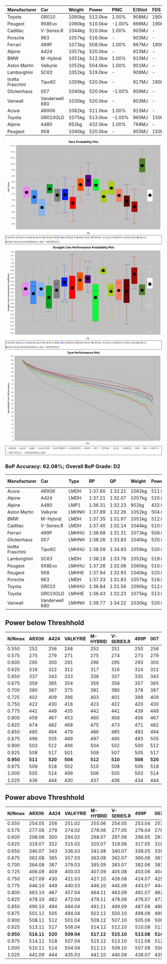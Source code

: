 | Manufacturer     | Car            | Weight | Power   | PINC    | E/Stint | FDS     |
|:-|:-|:-|:-|:-|:-|:-|
| Toyota           | GR010          | 1090kg | 512.0kw | 1.00%   | 908MJ   | 190kph  |
| Peugeot          | 9X8Evo         | 1060kg | 510.0kw | -1.00%  | 898MJ   | 190kph  |
| Cadillac         | V-Series.R     | 1044kg | 510.0kw | 1.00%   | 905MJ   |    -    |
| Porsche          | 963            | 1057kg | 516.0kw |    -    | 903MJ   |    -    |
| Ferrari          | 499P           | 1073kg | 508.0kw | 1.00%   | 897MJ   | 190kph  |
| Alpine           | A424           | 1057kg | 520.0kw |    -    | 915MJ   |    -    |
| BMW              | M-Hybrid       | 1051kg | 512.0kw | 1.00%   | 910MJ   |    -    |
| Aston Martin     | Valkyrie       | 1052kg | 504.0kw | 1.00%   | 901MJ   |    -    |
| Lamborghini      | SC63           | 1052kg | 519.0kw |    -    | 909MJ   |    -    |
| Isotta Fraschini | Tipo6C         | 1059kg | 520.0kw |    -    | 917MJ   | 190kph  |
| Glickenhaus      | 007            | 1040kg | 520.0kw | -1.00%  | 909MJ   |    -    |
| Vanwall          | Vanderwell 680 | 1030kg | 520.0kw |    -    | 903MJ   |    -    |
| Acura            | ARX06          | 1082kg | 511.0kw | 1.00%   | 915MJ   |    -    |
| Toyota           | GR010OLD       | 1075kg | 513.0kw | -1.00%  | 960MJ   | 150kph  |
| Alpine           | A480           | 952kg  | 432.0kw | 1.00%   | 768MJ   |    -    |
| Peugeot          | 9X8            | 1040kg | 520.0kw |    -    | 905MJ   | 150kph  |

![PACECHART](./IMG/ACOMETHOD.png)
![STRAIGHTLINEPERFORMANCECHART](./IMG/ACOMETHOD_sp.png)
![TYREPERFORMANCECHART](./IMG/ACOMETHOD_tw.png)

### BoP Accuracy: 62.08%; Overall BoP Grade: D2
| Manufacturer     | Car            | Type  | RP      | QP      | Weight | Power¹  | Threshhold | PINC    | Power²   | E/Stint | AVG Vmax  | FDS     | RDLC | L/Stint | BOP-Grade | Model Accuracy | Model Points | Match%  | SimDiff |
|:-|:-|:-|:-|:-|:-|:-|:-|:-|:-|:-|:-|:-|:-|:-|:-|:-|:-|:-|:-|
| Acura            | ARX06          | LMDH  | 1:37.60 | 1:32.21 | 1082kg | 511.0kw | 210.0kph   | 1.00%   | 516.10kw |  915MJ  | 307.11kph |    -    | 0.99 | 29      | +B2       | 100.00%        | 996          | 83.77%  | +0.18   |
| Alpine           | A424           | LMDH  | 1:37.21 | 1:32.07 | 1057kg | 520.0kw | 210.0kph   |    -    | 520.00kw |  915MJ  | 306.84kph |    -    | 1.02 | 30      | -B2       | 96.10%         | 2390         | 84.25%  | #       |
| Alpine           | A480           | LMP1  | 1:36.31 | 1:32.23 |  952kg | 432.0kw | 210.0kph   | 1.00%   | 436.30kw |  768MJ  | 306.68kph |    -    | 0.98 | 27      | -Ω1       | 95.62%         | 1701         | 32.11%  | #       |
| Aston Martin     | Valkyrie       | LMHNH | 1:37.89 | 1:32.26 | 1052kg | 504.0kw | 210.0kph   | 1.00%   | 509.00kw |  901MJ  | 303.96kph |    -    | 1.03 | 29      | +D1       | 100.00%        | 466          | 66.03%  | #       |
| BMW              | M-Hybrid       | LMDH  | 1:37.35 | 1:31.97 | 1051kg | 512.0kw | 210.0kph   | 1.00%   | 517.10kw |  910MJ  | 308.20kph |    -    | 1.02 | 29      | -B1       | 100.00%        | 3339         | 87.92%  | #       |
| Cadillac         | V-Series.R     | LMDH  | 1:37.40 | 1:32.14 | 1044kg | 510.0kw | 210.0kph   | 1.00%   | 515.10kw |  905MJ  | 310.28kph |    -    | 1.03 | 29      | -A2       | 99.56%         | 5841         | 93.46%  | #       |
| Ferrari          | 499P           | LMHHU | 1:36.68 | 1:31.31 | 1073kg | 508.0kw | 210.0kph   | 1.00%   | 513.10kw |  897MJ  | 307.61kph | 190kph  | 1.04 | 29      | -E2       | 99.57%         | 7417         | 51.97%  | #       |
| Glickenhaus      | 007            | LMHNH | 1:38.26 | 1:33.83 | 1040kg | 520.0kw | 210.0kph   | -1.00%  | 514.80kw |  909MJ  | 313.49kph |    -    | 0.96 | 30      | +E1       | 93.90%         | 2170         | 59.38%  | #       |
| Isotta Fraschini | Tipo6C         | LMHHU | 1:38.59 | 1:34.93 | 1059kg | 520.0kw | 210.0kph   |    -    | 520.00kw |  917MJ  | 310.25kph | 190kph  | 1.05 | 30      | +Ω1       | 100.00%        | 132          | 25.46%  | #       |
| Lamborghini      | SC63           | LMDH  | 1:38.18 | 1:33.76 | 1052kg | 519.0kw | 210.0kph   |    -    | 519.00kw |  909MJ  | 305.20kph |    -    | 1.05 | 30      | +D1       | 100.00%        | 784          | 69.51%  | #       |
| Peugeot          | 9X8Evo         | LMHHU | 1:37.26 | 1:32.06 | 1060kg | 510.0kw | 210.0kph   | -1.00%  | 504.90kw |  898MJ  | 314.92kph | 190kph  | 1.00 | 29      | -C1       | 100.00%        | 1891         | 79.46%  | #       |
| Peugeot          | 9X8            | LMHHE | 1:37.94 | 1:32.93 | 1040kg | 520.0kw | 210.0kph   |    -    | 520.00kw |  905MJ  | 307.21kph | 150kph  | 1.04 | 30      | +B2       | 99.96%         | 4579         | 80.20%  | #       |
| Porsche          | 963            | LMDH  | 1:37.33 | 1:31.83 | 1057kg | 516.0kw | 210.0kph   |    -    | 516.00kw |  903MJ  | 307.82kph |    -    | 1.02 | 29      | -A2       | 98.39%         | 16118        | 90.22%  | #       |
| Toyota           | GR010          | LMHHU | 1:36.84 | 1:31.56 | 1090kg | 512.0kw | 210.0kph   | 1.00%   | 517.10kw |  908MJ  | 305.70kph | 190kph  | 1.01 | 29      | -D2       | 99.90%         | 5196         | 61.57%  | #       |
| Toyota           | GR010OLD       | LMHHE | 1:36.43 | 1:32.23 | 1075kg | 513.0kw | 210.0kph   | -1.00%  | 507.90kw |  960MJ  | 313.49kph | 150kph  | 1.02 | 29      | -Ω1       | 97.31%         | 905          | 38.73%  | #       |
| Vanwall          | Vanderwell 680 | LMHNH | 1:39.77 | 1:34.22 | 1030kg | 520.0kw | 210.0kph   |    -    | 520.00kw |  903MJ  | 309.83kph |    -    | 1.02 | 30      | +Ω2       | 98.91%         | 543          | -10.80% | #       |

## Power below Threshhold
| N/Nmax    | ARX06   | A424    | VALKYRIE | M-HYBRID | V-SERIES.R | 499P    | 007     | TIPO6C  | SC63    | 9X8EVO  | 9X8     | 963     | GR010   | GR010OLD | VANDERWELL 680 | ​     | RPM      | A480       |
|:-|:-|:-|:-|:-|:-|:-|:-|:-|:-|:-|:-|:-|:-|:-|:-|:-|:-|:-|
|  0.550    |  252    |  256    |  248     |  252     |  251       |  250    |  256    |  256    |  256    |  251    |  256    |  254    |  252    |  253     |  256           |  ​    |   --     |   -        |
|  0.575    |  275    |  279    |  271     |  275     |  274       |  273    |  279    |  279    |  279    |  274    |  279    |  277    |  275    |  276     |  279           |  ​    |   --     |   -        |
|  0.600    |  295    |  300    |  291     |  296     |  295       |  293    |  300    |  300    |  299    |  295    |  300    |  298    |  296    |  296     |  300           |  ​    |   --     |   -        |
|  0.625    |  316    |  322    |  312     |  317     |  316       |  314    |  322    |  322    |  321    |  316    |  322    |  319    |  317    |  317     |  322           |  ​    |   --     |   -        |
|  0.650    |  337    |  343    |  333     |  338     |  337       |  335    |  343    |  343    |  342    |  337    |  343    |  340    |  338    |  338     |  343           |  ​    |   --     |   -        |
|  0.675    |  359    |  365    |  354     |  359     |  358       |  357    |  365    |  365    |  364    |  358    |  365    |  362    |  359    |  360     |  365           |  ​    |   --     |   -        |
|  0.700    |  380    |  387    |  375     |  381     |  380       |  378    |  387    |  387    |  386    |  380    |  387    |  384    |  381    |  382     |  387           |  ​    |   --     |   -        |
|  0.725    |  402    |  409    |  396     |  403     |  401       |  399    |  409    |  409    |  408    |  401    |  409    |  406    |  403    |  403     |  409           |  ​    |   --     |   -        |
|  0.750    |  422    |  430    |  416     |  423     |  422       |  420    |  430    |  430    |  429    |  422    |  430    |  427    |  423    |  424     |  430           |  ​    |   --     |   -        |
|  0.775    |  441    |  449    |  435     |  442     |  441       |  439    |  449    |  449    |  448    |  441    |  449    |  446    |  442    |  443     |  449           |  ​    |  5000    |  -3386005  |
|  0.800    |  459    |  467    |  453     |  460     |  458       |  456    |  467    |  467    |  466    |  458    |  467    |  463    |  460    |  461     |  467           |  ​    |  5500    |  -3687783  |
|  0.825    |  474    |  482    |  468     |  475     |  473       |  471    |  482    |  482    |  481    |  473    |  482    |  478    |  475    |  476     |  482           |  ​    |  5999    |  -4004324  |
|  0.850    |  485    |  494    |  479     |  486     |  485       |  483    |  494    |  494    |  493    |  485    |  494    |  490    |  486    |  487     |  494           |  ​    |  6499    |  -4335628  |
|  0.875    |  496    |  505    |  489     |  497     |  495       |  493    |  505    |  505    |  504    |  495    |  505    |  501    |  497    |  498     |  505           |  ​    |  7000    |  -4681695  |
|  0.900    |  503    |  512    |  496     |  504     |  502       |  500    |  512    |  512    |  511    |  502    |  512    |  508    |  504    |  505     |  512           |  ​    |  7500    |  -5042525  |
|  0.925    |  508    |  517    |  501     |  509     |  507       |  505    |  517    |  517    |  516    |  507    |  517    |  513    |  509    |  510     |  517           |  ​    |  8000    |  429       |
| **0.950** | **511** | **520** | **504**  | **512**  | **510**    | **508** | **520** | **520** | **519** | **510** | **520** | **516** | **512** | **513**  | **520**        | **​** | **8499** | **432**    |
|  0.975    |  509    |  518    |  502     |  510     |  508       |  506    |  518    |  518    |  517    |  508    |  518    |  514    |  510    |  511     |  518           |  ​    |  9000    |  216       |
|  1.000    |  505    |  514    |  499     |  506     |  505       |  503    |  514    |  514    |  513    |  505    |  514    |  510    |  506    |  507     |  514           |  ​    |   --     |   -        |
|  1.025    |  436    |  444    |  430     |  437     |  436       |  434    |  444    |  444    |  443    |  436    |  444    |  441    |  437    |  438     |  444           |  ​    |   --     |   -        |

## Power above Threshhold
| N/Nmax    | ARX06      | A424    | VALKYRIE   | M-HYBRID   | V-SERIES.R | 499P       | 007        | TIPO6C  | SC63    | 9X8EVO     | 9X8     | 963     | GR010      | GR010OLD   | VANDERWELL 680 | ​     | RPM      | A480            |
|:-|:-|:-|:-|:-|:-|:-|:-|:-|:-|:-|:-|:-|:-|:-|:-|:-|:-|:-|
|  0.550    |  254.05    |  256    |  251.02    |  255.06    |  254.05    |  253.04    |  253.39    |  256    |  256    |  248.44    |  256    |  254    |  255.06    |  250.43    |  256           |  ​    |   --     |  0.00           |
|  0.575    |  277.06    |  279    |  274.02    |  278.06    |  277.05    |  276.04    |  276.43    |  279    |  279    |  271.48    |  279    |  277    |  278.06    |  273.47    |  279           |  ​    |   --     |  0.00           |
|  0.600    |  298.06    |  300    |  294.02    |  298.07    |  297.06    |  296.05    |  297.46    |  300    |  299    |  291.52    |  300    |  298    |  298.07    |  293.50    |  300           |  ​    |   --     |  0.00           |
|  0.625    |  319.07    |  322    |  315.02    |  320.07    |  319.06    |  317.05    |  318.49    |  322    |  321    |  312.56    |  322    |  319    |  320.07    |  314.54    |  322           |  ​    |   --     |  0.00           |
|  0.650    |  340.07    |  343    |  336.03    |  341.08    |  340.07    |  338.05    |  339.53    |  343    |  342    |  333.59    |  343    |  340    |  341.08    |  335.57    |  343           |  ​    |   --     |  0.00           |
|  0.675    |  362.08    |  365    |  357.03    |  363.08    |  362.07    |  360.06    |  361.56    |  365    |  364    |  354.63    |  365    |  362    |  363.08    |  356.61    |  365           |  ​    |   --     |  0.00           |
|  0.700    |  384.08    |  387    |  379.03    |  385.09    |  383.07    |  382.06    |  383.60    |  387    |  386    |  375.67    |  387    |  384    |  385.09    |  377.65    |  387           |  ​    |   --     |  0.00           |
|  0.725    |  406.09    |  409    |  400.03    |  407.09    |  405.08    |  403.06    |  404.63    |  409    |  408    |  396.71    |  409    |  406    |  407.09    |  399.68    |  409           |  ​    |   --     |  0.00           |
|  0.750    |  427.09    |  430    |  421.03    |  427.10    |  426.08    |  424.07    |  425.66    |  430    |  429    |  416.74    |  430    |  427    |  427.10    |  419.72    |  430           |  ​    |   --     |  0.00           |
|  0.775    |  446.10    |  449    |  440.03    |  446.10    |  445.09    |  443.07    |  444.69    |  449    |  448    |  435.78    |  449    |  446    |  446.10    |  438.75    |  449           |  ​    |  5000    |  -3,422,374.99  |
|  0.800    |  463.10    |  467    |  457.04    |  464.11    |  463.09    |  461.07    |  462.72    |  467    |  466    |  453.81    |  467    |  463    |  464.11    |  455.78    |  467           |  ​    |  5500    |  -3,727,394.70  |
|  0.825    |  478.10    |  482    |  472.04    |  479.11    |  478.09    |  476.07    |  477.74    |  482    |  481    |  468.84    |  482    |  478    |  479.11    |  470.81    |  482           |  ​    |  5999    |  -4,047,335.34  |
|  0.850    |  490.10    |  494    |  484.04    |  491.11    |  489.09    |  487.08    |  488.76    |  494    |  493    |  479.86    |  494    |  490    |  491.11    |  482.83    |  494           |  ​    |  6499    |  -4,382,198.93  |
|  0.875    |  501.11    |  505    |  494.04    |  502.12    |  500.10    |  498.08    |  499.78    |  505    |  504    |  489.87    |  505    |  501    |  502.12    |  492.84    |  505           |  ​    |  7000    |  -4,731,982.47  |
|  0.900    |  508.11    |  512    |  501.04    |  509.12    |  507.10    |  505.08    |  506.79    |  512    |  511    |  496.89    |  512    |  508    |  509.12    |  499.86    |  512           |  ​    |  7500    |  -5,096,688.95  |
|  0.925    |  513.11    |  517    |  506.04    |  514.12    |  512.10    |  510.08    |  511.80    |  517    |  516    |  501.89    |  517    |  513    |  514.12    |  504.86    |  517           |  ​    |  8000    |  433.32         |
| **0.950** | **516.11** | **520** | **509.04** | **517.12** | **515.10** | **513.08** | **514.80** | **520** | **519** | **504.90** | **520** | **516** | **517.12** | **507.87** | **520**        | **​** | **8499** | **436.32**      |
|  0.975    |  514.11    |  518    |  507.04    |  515.12    |  513.10    |  511.08    |  512.80    |  518    |  517    |  502.90    |  518    |  514    |  515.12    |  505.87    |  518           |  ​    |  9000    |  218.16         |
|  1.000    |  510.11    |  514    |  504.04    |  511.12    |  509.10    |  507.08    |  508.79    |  514    |  513    |  499.89    |  514    |  510    |  511.12    |  502.86    |  514           |  ​    |   --     |  0.00           |
|  1.025    |  441.09    |  444    |  435.03    |  441.10    |  440.09    |  438.07    |  439.68    |  444    |  443    |  430.77    |  444    |  441    |  441.10    |  433.74    |  444           |  ​    |   --     |  0.00           |
